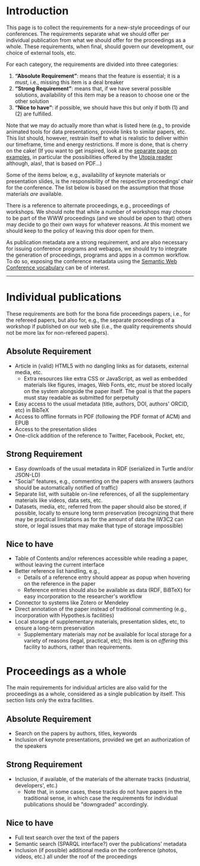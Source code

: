 # Introduction

This page is to collect the requirements for a new-style proceedings of our conferences. The requirements separate what we should offer per individual publication from what we should offer for the proceedings as a whole. These requirements, when final, should govern our development, our choice of external tools, etc.

For each category, the requirements are divided into three categories:

1. **“Absolute Requirement”**: means that the feature is essential; it is a *must*, i.e., missing this item is a deal breaker
2. **“Strong Requirement”**: means that, if we have several possible solutions, availability of this item may be a reason to choose one or the other solution
3. **“Nice to have”**: if possible, we should have this but only if both (1) and (2) are fulfilled.

Note that we may do actually more than what is listed here (e.g., to provide animated tools for data presentations, provide links to similar papers, etc. This list should, however, restrain itself to what is realistic to deliver within our timeframe, time and energy restrictions. If more is done, that is cherry on the cake! (If you want to get inspired, look at the [separate page on examples](examples.md), in particular the possibilities offered by the [Utopia reader](http://utopiadocs.com/demo/) although, alas!, that is based on PDF…)

Some of the items below, e.g., availability of keynote materials or presentation slides, is the responsibility of the respective proceedings‘ chair for the conference. The list below is based on the assumption that those materials *are* available. 

There is a reference to alternate proceedings, e.g., proceedings of workshops. We should note that while a number of workshops may choose to be part of the WWW proceedings (and we should be open to that) others may decide to go their own ways for whatever reasons. At this moment we should keep to the policy of leaving this door open for them.

As publication metadata are a strong requirement, and are also necessary for issuing conference programs and webapps, we should try to integrate the generation of proceedings, programs and apps in a common workflow. To do so, exposing the conference metadata using the [Semantic Web Conference vocabulary](http://data.semanticweb.org/ns/swc/swc_2009-05-09.html) can be of interest.

---

# Individual publications

These requirements are both for the bona fide proceedings papers, i.e., for the refereed papers, but also for, e.g., the separate proceedings of a workshop if published on our web site (i.e., the quality requirements should not be more lax for non-refereed papers).

## Absolute Requirement
* Article in (valid) HTML5 with no dangling links as for datasets, external media, etc.
	* Extra resources like extra CSS or JavaScript, as well as embedded materials like figures, images, Web Fonts, etc, *must* be stored locally on the system alongside the paper itself. The goal is that the papers must stay readable as submitted for perpetuity
* Easy access to the usual metadata (title, authors, DOI, authors' ORCID, etc) in BibTeX
* Access to offline formats in PDF (following the PDF format of ACM) and EPUB
* Access to the presentation slides
* One-click addition of the reference to Twitter, Facebook, Pocket, etc,

## Strong Requirement
* Easy downloads of the usual metadata in RDF (serialized in Turtle and/or JSON-LD)
* "Social" features, e.g., commenting on the papers with answers (authors should be automatically notified of traffic)
* Separate list, with suitable on-line references, of all the supplementary materials like videos, data sets, etc.
* Datasets, media, etc, referred from the paper should also be stored, if possible, locally to ensure long term preservation (recognizing that there may be practical limitations as for the amount of data the IW3C2 can store, or legal issues that may make that type of storage impossible)


## Nice to have
* Table of Contents and/or references accessible while reading a paper, without leaving the current interface
* Better reference list handling, e.g.,
	* Details of a reference entry should appear as popup when hovering on the reference in the paper
	* Reference entries should also be available as data (RDF, BiBTeX) for easy incorporation to the researcher's workflow
* Connector to systems like Zotero or Mendeley
* Direct annotation of the paper instead of traditional commenting (e.g., incorporation with Hypothes.is facilities)
* Local storage of supplementary materials, presentation slides, etc, to ensure a long-term preservation
	* Supplementary materials may *not* be available for local storage for a variety of reasons (legal, practical, etc); this item is on *offering* this facility to authors, rather than requirements.

# Proceedings as a whole

The main requirements for individual articles are also valid for the proceedings as a whole, considered as a single publication by itself. This section lists only the extra facilities.

## Absolute Requirement
* Search on the papers by authors, titles, keywords
* Inclusion of keynote presentations, provided we get an authorization of the speakers

## Strong Requirement
* Inclusion, if available, of the materials of the alternate tracks (industrial, developers', etc.)
	* Note that, in some cases, these tracks do not have papers in the traditional sense, in which case the requirements for individual publications should be "downgraded" accordingly. 

## Nice to have
* Full text search over the text of the papers
* Semantic search (SPARQL interface?) over the publications' metadata  
* Inclusion (if possible) additional media on the conference (photos, videos, etc.) all under the roof of the proceedings


